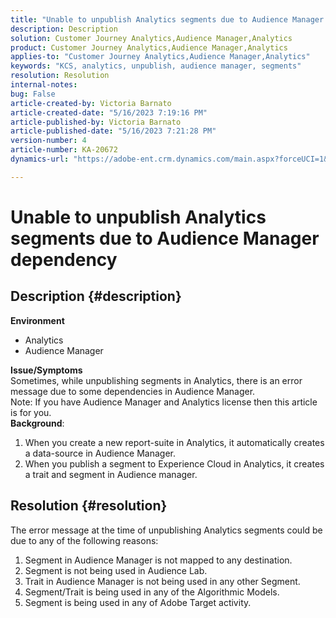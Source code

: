 ```yaml
---
title: "Unable to unpublish Analytics segments due to Audience Manager dependency"
description: Description
solution: Customer Journey Analytics,Audience Manager,Analytics
product: Customer Journey Analytics,Audience Manager,Analytics
applies-to: "Customer Journey Analytics,Audience Manager,Analytics"
keywords: "KCS, analytics, unpublish, audience manager, segments"
resolution: Resolution
internal-notes: 
bug: False
article-created-by: Victoria Barnato
article-created-date: "5/16/2023 7:19:16 PM"
article-published-by: Victoria Barnato
article-published-date: "5/16/2023 7:21:28 PM"
version-number: 4
article-number: KA-20672
dynamics-url: "https://adobe-ent.crm.dynamics.com/main.aspx?forceUCI=1&pagetype=entityrecord&etn=knowledgearticle&id=08620c86-1ef4-ed11-8848-6045bd006ce9"

---
```

# Unable to unpublish Analytics segments due to Audience Manager dependency

## Description {#description}

<b>Environment</b>
- Analytics
- Audience Manager

<b>Issue/Symptoms</b><br>Sometimes, while unpublishing segments in Analytics, there is an error message due to some dependencies in Audience Manager.<br>Note: If you have Audience Manager and Analytics license then this article is for you.
 <br><b>Background</b>:
1. When you create a new report-suite in Analytics, it automatically creates a data-source in Audience Manager.
2. When you publish a segment to Experience Cloud in Analytics, it creates a trait and segment in Audience manager.



## Resolution {#resolution}


The error message at the time of unpublishing Analytics segments could be due to any of the following reasons:

1. Segment in Audience Manager is not mapped to any destination.
2. Segment is not being used in Audience Lab.
3. Trait in Audience Manager is not being used in any other Segment.
4. Segment/Trait is being used in any of the Algorithmic Models.
5. Segment is being used in any of Adobe Target activity.

